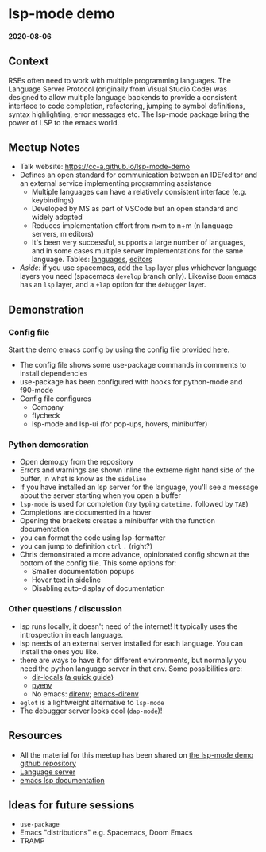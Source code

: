 # lsp-mode demo
#### 2020-08-06

## Context
RSEs often need to work with multiple programming languages. The Language Server Protocol (originally from Visual Studio Code) was designed to allow multiple language backends to provide a consistent interface to code completion, refactoring, jumping to symbol definitions, syntax highlighting, error messages etc. The lsp-mode package bring the power of LSP to the emacs world.

## Meetup Notes

- Talk website: https://cc-a.github.io/lsp-mode-demo
- Defines an open standard for communication between an IDE/editor and an external service implementing programming assistance
    - Multiple languages can have a relatively consistent interface (e.g. keybindings)
    - Developed by MS as part of VSCode but an open standard and widely adopted
    - Reduces implementation effort from n×m to n+m (n language servers, m editors)
    - It's been very successful, supports a large number of languages, and in some cases multiple server implementations for the same language. Tables: [languages](https://langserver.org/#implementations-server), [editors](https://langserver.org/#implementations-client)
- *Aside:* if you use spacemacs, add the `lsp` layer plus whichever language layers you need (spacemacs `develop` branch only). Likewise `Doom` emacs has an `lsp` layer, and a `+lap` option for the `debugger` layer.

## Demonstration
### Config file
Start the demo emacs config by using the config file [provided here](https://raw.githubusercontent.com/cc-a/lsp-mode-demo/master/.emacs).
- The config file shows some use-package commands in comments to install dependencies
- use-package has been configured with hooks for python-mode and f90-mode
- Config file configures
    - Company
    - flycheck
    - lsp-mode and lsp-ui (for pop-ups, hovers, minibuffer)
    
### Python demosration
- Open demo.py from the repository
- Errors and warnings are shown inline the extreme right hand side of the buffer, in what is know as the `sideline`
- If you have installed an lsp server for the language, you'll see a message about the server starting when you open a buffer
- `lsp-mode` is used for completion (try typing `datetime.` followed by `TAB`)
- Completions are documented in a hover
- Opening the brackets creates a minibuffer with the function documentation
- you can format the code using lsp-formatter
- you can jump to definition `ctrl` `.` (right?)
- Chris demonstrated a more advance, opinionated config shown at the bottom of the config file. This some options for:
    - Smaller documentation popups
    - Hover text in sideline
    - Disabling auto-display of documentation

### Other questions / discussion

- lsp runs locally, it doesn't need of the internet! It typically uses the introspection in each language.
- lsp needs of an external server installed for each language. You can install the ones you like.
- there are ways to have it for different environments, but normally you need the python language server in that env. Some possibilities are:
    - [dir-locals](https://www.gnu.org/software/emacs/manual/html_node/elisp/Directory-Local-Variables.html) ([a quick guide](https://endlessparentheses.com/a-quick-guide-to-directory-local-variables.html))
    - [pyenv](https://github.com/pythonic-emacs/pyenv-mode)
    - No emacs: [direnv](https://direnv.net/); [emacs-direnv](https://github.com/wbolster/emacs-direnv)
- `eglot` is a lightweight alternative to `lsp-mode`
- The debugger server looks cool (`dap-mode`)!

## Resources

- All the material for this meetup has been shared on [the lsp-mode demo github repository](https://github.com/cc-a/lsp-mode-demo)
- [Language server](https://langserver.org/)
- [emacs lsp documentation](https://emacs-lsp.github.io/lsp-mode/)

## Ideas for future sessions

- `use-package`
- Emacs "distributions" e.g. Spacemacs, Doom Emacs
- TRAMP